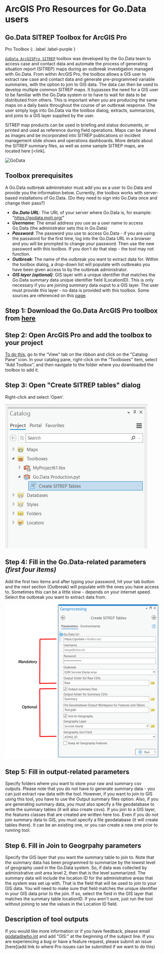 # ArcGIS Pro Resources for Go.Data users

## Go.Data SITREP Toolbox for ArcGIS Pro
Pro Toolbox
{: .label .label-purple }

[`GoData ArcGISPro SITREP`](https://github.com/WorldHealthOrganization/godata-ESRI-SITREP-toolbox) toolbox was developed by the Go.Data team to access case and contact data and automate the process of generating situation report (SITREP) maps during an outbreak investigation managed with Go.Data. From within ArcGIS Pro, the toolbox allows a GIS user to extract raw case and contact data and generate pre-programmed variable summaries, with the option to join to GIS data. The data can then be used to develop multiple common SITREP maps. It bypasses the need for a GIS user to be familiar with the Go.Data system or to have to wait for data to be distributed from others. This is important when you are producing the same maps on a daily basis throughout the course of an outbreak response. The user simply logs into Go.Data via the toolbox dialog, extracts, summarizes, and joins to a GIS layer supplied by the user.

SITREP map products can be used in briefing and status documents, or printed and used as reference during field operations. Maps can be shared as images and be incorporated into SITREP publications or incident management slide shows and operations dashboards. More details about the SITREP summary files, as well as some sample SITREP maps, are located here [<link].

![GoData](/images/ToolBoxAnime.gif)

## Toolbox prerequisites 
A Go.Data outbreak administrator must add you as a user to Go.Data and provide you the information below. Currently, the toolbox works with server-based installations of Go.Data. (Do they need to sign into Go.Data once and change their pass?)
- ***Go.Data URL***: The URL of your server where Go.Data is, for example: "https://godata.moh.org/"
- ***Username***: The email address you use as a user name to access Go.Data (the administrator sets this in Go.Data)
- ***Password***: The password you use to access Go.Data - if you are using the password for the first time, log into the Go.Data URL in a browser and you will be prompted to change your password. Then use the new password with this toolbox. If you don't do that step - the tool may not function.
- ***Outbreak***: The name of the outbreak you want to extract data for. Within the toolbox dialog, a drop-down list will populate with outbreaks you have been given access to by the outbreak administrator.
- ***GIS layer (optional)***: GIS layer with a unique identifier that matches the Go.Data summary data unique identifier field (LocationID). This is only necessary if you are joining summary data ouput to a GIS layer. The user must provide this layer - no data is provided with this toolbox. Some sources are referenced on this [page](https://worldhealthorganization.github.io/godata/locations/).

## Step 1: Download the Go.Data ArcGIS Pro toolbox from [here](https://github.com/WorldHealthOrganization/godata-ESRI-SITREP-toolbox)
## Step 2:  Open ArcGIS Pro and add the toolbox to your project
[To do this](https://pro.arcgis.com/en/pro-app/latest/help/projects/connect-to-a-toolbox.htm), go to the “View” tab on the ribbon and click on the “Catalog Pane” icon. In your catalog pane, right-click on the “Toolboxes” item, select “Add Toolbox”, and then navigate to the folder where you downloaded the toolbox to add it.
## Step 3: Open "Create SITREP tables" dialog
Right-click and select 'Open'.

![GoData](/images/dialogOpen.png)
## Step 4: Fill in the Go.Data-related parameters ***(first four items)***
Add the first two items and after typing your password, hit your tab button and the next section (Outbreak) will populate with the ones you have access to. Sometimes this can be a little slow - depends on your internet speed. Select the outbreak you want to extract data from.

![GoData](/images/DialogCompleteFinal_75.png)
## Step 5: Fill in output-related parameters
Specify folders where you want to store your raw and summary csv outputs. Please note that you do not have to generate summary data - you can just extract raw data with the tool. However, if you want to join to GIS using this tool, you have to use the Output summary files option. Also, if you are generating summary data, you must also specify a file geodatabase to write the summary tables (it will also create csvs). If you join to a GIS layer, the features classes that are created are written here too. Even if you do not join summary data to GIS, you must specify a file geodatabase (it will create tables there). It can be an existing one, or you can create a new one prior to running tool.

## Step 6. Fill in Join to Geogrpahy parameters
Specify the GIS layer that you want the summary table to join to. Note that the summary data has been programmed to summarize by the lowest level of geography used in the Go.Data system. So, if data was collected by administrative unit area level 2, then that is the level summarized. The summary data will include the location ID for the administrative areas that the system was set up with. That is the field that will be used to join to your GIS data. You will need to make sure that field matches the unique identifier in your GIS data prior to the join. If so, select the field in the GIS layer that matches the summary table locationID. If you aren't sure, just run the tool without joining to see the values in the Location ID field.

## Description of tool outputs

If you would like more information or if you have feedback, please email godata@who.int and add "GIS:" at the beginning of the subject line. If you are experiencing a bug or have a feature request, please submit an issue [here](add link to where Pro issues can be submitted if we want to do this)
